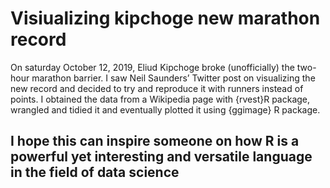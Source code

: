 # Visiualizing kipchoge new marathon record
On saturday October 12, 2019, Eliud Kipchoge broke (unofficially) the two-hour marathon barrier.
I saw Neil Saunders’ Twitter post on visualizing the new record and decided to try and reproduce it with runners instead of points. 
I obtained the data from a Wikipedia page with {rvest}R package, wrangled and tidied it and eventually plotted it using {ggimage} R package.
## I hope this can inspire someone on how R is a powerful yet interesting and versatile language in the field of data science
